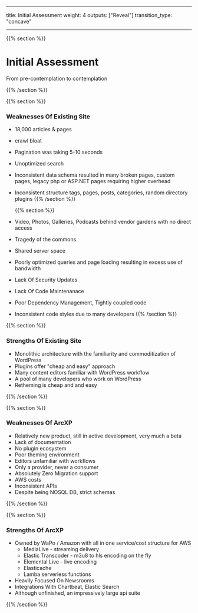 
---
title: Initial Assessment
weight: 4
outputs: ["Reveal"]
transition_type: "concave"

---
{{% section %}}

# Initial Assessment

From pre-contemplation to contemplation

{{% /section %}}

{{% section %}}
### Weaknesses Of Existing Site
- 18,000 articles & pages
- crawl bloat
- Pagination was taking 5-10 seconds
- Unoptimized search
- Inconsistent data schema resulted in many broken pages, custom pages,
  legacy php or ASP.NET pages requiring higher overhead
- Inconsistent structure tags, pages, posts, categories, random directory
  plugins
  {{% /section %}}

  {{% section %}}
- Video, Photos, Galleries, Podcasts behind vendor gardens with no direct
  access
- Tragedy of the commons
- Shared server space
- Poorly optimized queries and page loading resulting in excess use of
bandwidth
- Lack Of Security Updates
- Lack Of Code Maintenanace
- Poor Dependency Management, Tightly coupled code
- Inconsistent code styles due to many developers
{{% /section %}}

{{% section %}}

### Strengths Of Existing Site
- Monolithic architecture with the familiarity and commoditization of
  WordPress
- Plugins offer "cheap and easy" approach
- Many content editors familiar with WordPress workflow
- A pool of many developers who work on WordPress
- Retheming is cheap and and easy

{{% /section %}}

{{% section %}}

### Weaknesses Of ArcXP
- Relatively new product, still in active development, very much a beta
- Lack of documentation
- No plugin ecosystem
- Poor theming environment
- Editors unfamiliar with workflows
- Only a provider, never a consumer
- Absolutely Zero Migration support
- AWS costs
- Inconsistent APIs
- Despite being NOSQL DB, strict schemas

{{% /section %}}

{{% section %}}
 ### Strengths Of ArcXP
 - Owned by WaPo / Amazon with all in one service/cost structure for AWS
    - MediaLive - streaming delivery
    - Elastic Transcoder - m3u8 to hls encoding on the fly
    - Elemental Live - live encoding 
    - Elasticache
    - Lamba serverless functions
- Heavily Focused On Newsrooms
- Integrations With Chartbeat, Elastic Search
- Although unfinished, an impressively large api suite

{{% /section %}}

